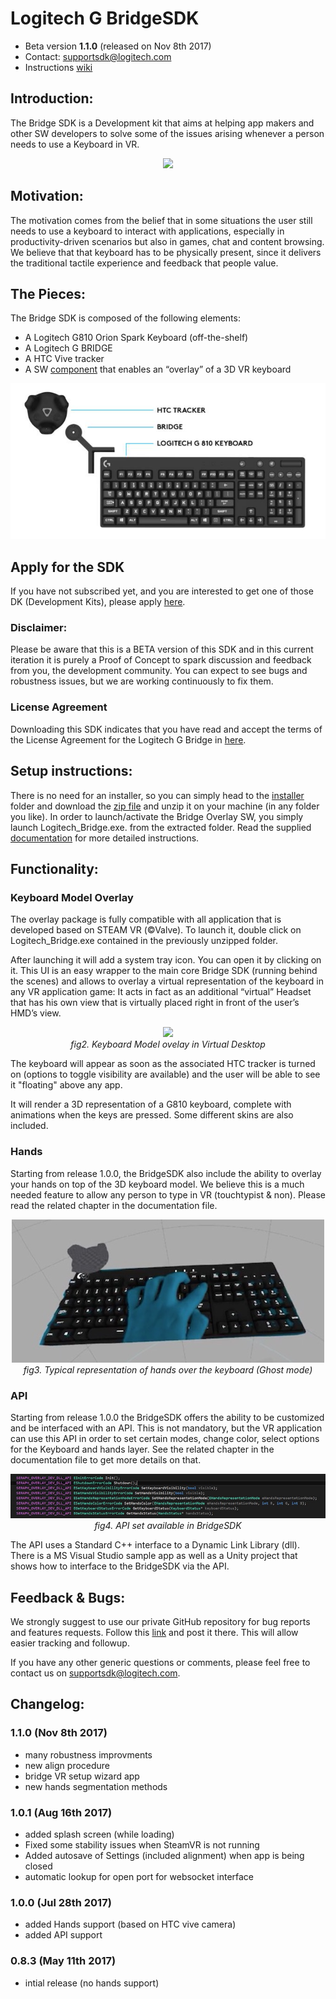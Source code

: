 # Logitech G BridgeSDK

- Beta version **1.1.0** (released on Nov 8th 2017)
- Contact: supportsdk@logitech.com
- Instructions [wiki](https://github.com/Logitech/logi_bridge_sdk/wiki)

## Introduction:
The Bridge SDK is a Development kit that aims at helping app makers and other SW developers to solve some of the issues arising whenever a person needs to use a Keyboard in VR.

<p align="center">
<img src="https://github.com/Logitech/logi_bridge_sdk/blob/master/documentation/pictures/logitech-bridge-mid.jpg">
</p>

## Motivation:
The motivation comes from the belief that in some situations the user still needs to use a keyboard to interact with applications, especially in productivity-driven scenarios but also in games, chat and content browsing. We believe that that keyboard has to be physically present, since it delivers the traditional tactile experience and feedback that people value.


## The Pieces:
The Bridge SDK is composed of the following elements:

- A Logitech G810 Orion Spark Keyboard (off-the-shelf)
- A Logitech G BRIDGE
- A HTC Vive tracker 
- A SW [component](https://github.com/Logitech/logi_bridge_sdk/tree/master/installer) that enables an “overlay” of a 3D VR keyboard

<p align="center">
<img src="documentation/pictures/Bridge_SDK_components.jpg">
</p>

## Apply for the SDK
If you have not subscribed yet, and you are interested to get one of those DK (Development Kits), please apply [here](https://goo.gl/CJ16qD).

### Disclaimer:
Please be aware that this is a BETA version of this SDK and in this current iteration it is purely a Proof of Concept to spark discussion and feedback from you, the development community. You can expect to see bugs and robustness issues, but we are working continuously to fix them. 

### License Agreement
Downloading this SDK indicates that you have read and accept the terms of the License Agreement for the Logitech G Bridge in [here](https://goo.gl/sReQAk).

## Setup instructions:
There is no need for an installer, so you can simply head to the [installer](https://github.com/Logitech/logi_bridge_sdk/tree/master/installer) folder and download the [zip file](https://github.com/Logitech/logi_bridge_sdk/tree/master/installer/v1.0.1_Logitech_BridgeSDK.zip) and unzip it on your machine (in any folder you like). In order to launch/activate the Bridge Overlay SW, you simply launch Logitech_Bridge.exe. from the extracted folder.
Read the supplied [documentation](https://github.com/Logitech/logi_bridge_sdk/tree/master/documentation/BRIGE_SDK_description_v1.0.pdf) for more detailed instructions.

## Functionality:

### Keyboard Model Overlay

The overlay package is fully compatible with all application that is developed based on STEAM VR (©Valve). To launch it, double click on Logitech_Bridge.exe contained in the previously unzipped folder.

After launching it will add a system tray icon. You can open it by clicking on it. This UI is an easy wrapper to the main core Bridge SDK (running behind the scenes) and allows to overlay a virtual representation of the keyboard in any VR application game: It acts in fact as an additional “virtual” Headset that has his own view that is virtually placed right in front of the user’s HMD’s view.

<p align="center">
<img src="https://github.com/Logitech/logi_bridge_sdk/blob/master/documentation/pictures/Logitech_G_Bridge_VR_Keyboard_Hands_A.gif">
<br><i>fig2. Keyboard Model ovelay in Virtual Desktop</i>
</p>

The keyboard will appear as soon as the associated HTC tracker is turned on (options to toggle visibility are available) and the user will be able to see it "floating" above any app.

It will render a 3D representation of a G810 keyboard, complete with animations when the keys are pressed. Some different skins are also included.


### Hands

Starting from release 1.0.0, the BridgeSDK also include the ability to overlay your hands on top of the 3D keyboard model. We believe this is a much needed feature to allow any person to type in VR (touchtypist & non). Please read the related chapter in the documentation file.

<p align="center">
<img src="documentation/pictures/hands_1.jpg">
<br><i>fig3. Typical representation of hands over the keyboard (Ghost mode)</i>
</p>

### API

Starting from release 1.0.0 the BridgeSDK offers the ability to be customized and be interfaced with an API. This is not mandatory, but the VR application can use this API in order to set certain modes, change color, select options for the Keyboard and hands layer. See the related chapter in the documentation file to get more details on that.
<p align="center">
<img src="documentation/pictures/api_100.jpg">
<br><i>fig4. API set available in BridgeSDK</i>
</p>
The API uses a Standard C++ interface to a Dynamic Link Library (dll). There is a MS Visual Studio sample app as well as a Unity project that shows how to interface to the BridgeSDK via the API.



## Feedback & Bugs:
We  strongly suggest to use our private GitHub repository for bug reports and features requests. Follow this [link](https://github.com/Logitech/logi_bridge_sdk/issues) and post it there. This will allow easier tracking and followup.

If you have any other generic questions or comments, please feel free to contact us on supportsdk@logitech.com. 


## Changelog:
### 1.1.0 (Nov 8th 2017)
- many robustness improvments
- new align procedure
- bridge VR setup wizard app
- new hands segmentation methods

### 1.0.1 (Aug 16th 2017)
- added splash screen (while loading)
- Fixed some stability issues when SteamVR is not running
- Added autosave of Settings (included alignment) when app is being closed
- automatic lookup for open port for websocket interface

### 1.0.0 (Jul 28th 2017)
- added Hands support (based on HTC vive camera)
- added API support

### 0.8.3 (May 11th 2017)
- intial release (no hands support)
